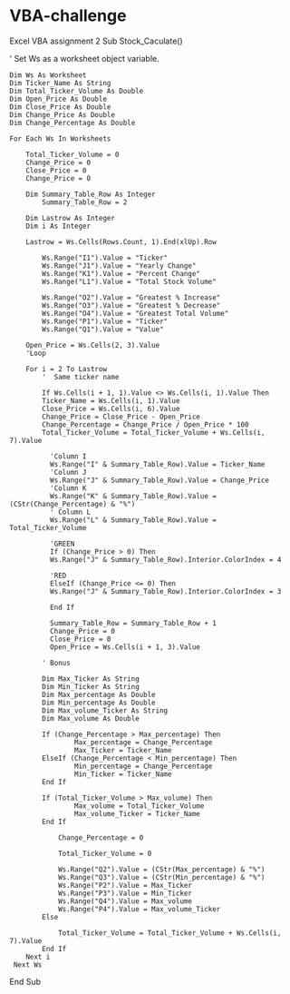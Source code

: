 # VBA-challenge
Excel VBA assignment 2
Sub Stock_Caculate()


' Set Ws as a worksheet object variable.

    Dim Ws As Worksheet
    Dim Ticker_Name As String
    Dim Total_Ticker_Volume As Double
    Dim Open_Price As Double
    Dim Close_Price As Double
    Dim Change_Price As Double
    Dim Change_Percentage As Double
    
    For Each Ws In Worksheets
    
        Total_Ticker_Volume = 0
        Change_Price = 0
        Close_Price = 0
        Change_Price = 0
        
        Dim Summary_Table_Row As Integer
            Summary_Table_Row = 2
        
        Dim Lastrow As Integer
        Dim i As Integer
        
        Lastrow = Ws.Cells(Rows.Count, 1).End(xlUp).Row

            Ws.Range("I1").Value = "Ticker"
            Ws.Range("J1").Value = "Yearly Change"
            Ws.Range("K1").Value = "Percent Change"
            Ws.Range("L1").Value = "Total Stock Volume"
            
            Ws.Range("O2").Value = "Greatest % Increase"
            Ws.Range("O3").Value = "Greatest % Decrease"
            Ws.Range("O4").Value = "Greatest Total Volume"
            Ws.Range("P1").Value = "Ticker"
            Ws.Range("Q1").Value = "Value"

        Open_Price = Ws.Cells(2, 3).Value
        'Loop
        
        For i = 2 To Lastrow
            '  Same ticker name
            
            If Ws.Cells(i + 1, 1).Value <> Ws.Cells(i, 1).Value Then
            Ticker_Name = Ws.Cells(i, 1).Value
            Close_Price = Ws.Cells(i, 6).Value
            Change_Price = Close_Price - Open_Price
            Change_Percentage = Change_Price / Open_Price * 100
            Total_Ticker_Volume = Total_Ticker_Volume + Ws.Cells(i, 7).Value
              
              'Column I
              Ws.Range("I" & Summary_Table_Row).Value = Ticker_Name
              'Column J
              Ws.Range("J" & Summary_Table_Row).Value = Change_Price
              'Column K
              Ws.Range("K" & Summary_Table_Row).Value = (CStr(Change_Percentage) & "%")
              ' Column L
              Ws.Range("L" & Summary_Table_Row).Value = Total_Ticker_Volume
              
              'GREEN
              If (Change_Price > 0) Then
              Ws.Range("J" & Summary_Table_Row).Interior.ColorIndex = 4
              
              'RED
              ElseIf (Change_Price <= 0) Then
              Ws.Range("J" & Summary_Table_Row).Interior.ColorIndex = 3
              
              End If
                
              Summary_Table_Row = Summary_Table_Row + 1
              Change_Price = 0
              Close_Price = 0
              Open_Price = Ws.Cells(i + 1, 3).Value
                  
            ' Bonus
                
            Dim Max_Ticker As String
            Dim Min_Ticker As String
            Dim Max_percentage As Double
            Dim Min_percentage As Double
            Dim Max_volume_Ticker As String
            Dim Max_volume As Double
                 
            If (Change_Percentage > Max_percentage) Then
                    Max_percentage = Change_Percentage
                    Max_Ticker = Ticker_Name
            ElseIf (Change_Percentage < Min_percentage) Then
                    Min_percentage = Change_Percentage
                    Min_Ticker = Ticker_Name
            End If
                       
            If (Total_Ticker_Volume > Max_volume) Then
                    Max_volume = Total_Ticker_Volume
                    Max_volume_Ticker = Ticker_Name
            End If

                Change_Percentage = 0
                
                Total_Ticker_Volume = 0
                
                Ws.Range("Q2").Value = (CStr(Max_percentage) & "%")
                Ws.Range("Q3").Value = (CStr(Min_percentage) & "%")
                Ws.Range("P2").Value = Max_Ticker
                Ws.Range("P3").Value = Min_Ticker
                Ws.Range("Q4").Value = Max_volume
                Ws.Range("P4").Value = Max_volume_Ticker
            Else
                
                Total_Ticker_Volume = Total_Ticker_Volume + Ws.Cells(i, 7).Value
            End If
        Next i
     Next Ws

End Sub


